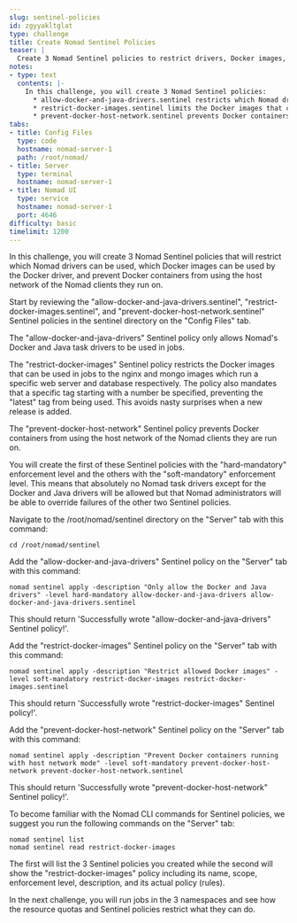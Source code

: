 ```yaml
---
slug: sentinel-policies
id: zgyyakltglat
type: challenge
title: Create Nomad Sentinel Policies
teaser: |
  Create 3 Nomad Sentinel policies to restrict drivers, Docker images, and Docker networks.
notes:
- type: text
  contents: |-
    In this challenge, you will create 3 Nomad Sentinel policies:
      * allow-docker-and-java-drivers.sentinel restricts which Nomad drivers can be used.
      * restrict-docker-images.sentinel limits the Docker images that can be used by the Docker driver.
      * prevent-docker-host-network.sentinel prevents Docker containers from using the host network of the Nomad clients they run on.
tabs:
- title: Config Files
  type: code
  hostname: nomad-server-1
  path: /root/nomad/
- title: Server
  type: terminal
  hostname: nomad-server-1
- title: Nomad UI
  type: service
  hostname: nomad-server-1
  port: 4646
difficulty: basic
timelimit: 1200
---
```

In this challenge, you will create 3 Nomad Sentinel policies that will restrict which Nomad drivers can be used, which Docker images can be used by the Docker driver, and prevent Docker containers from using the host network of the Nomad clients they run on.

Start by reviewing the "allow-docker-and-java-drivers.sentinel", "restrict-docker-images.sentinel", and "prevent-docker-host-network.sentinel" Sentinel policies in the sentinel directory on the "Config Files" tab.

The "allow-docker-and-java-drivers" Sentinel policy only allows Nomad's Docker and Java task drivers to be used in jobs.

The "restrict-docker-images" Sentinel policy restricts the Docker images that can be used in jobs to the nginx and mongo images which run a specific web server and database respectively. The policy also mandates that a specific tag starting with a number be specified, preventing the "latest" tag from being used. This avoids nasty surprises when a new release is added.

The "prevent-docker-host-network" Sentinel policy prevents Docker containers from using the host network of the Nomad clients they are run on.

You will create the first of these Sentinel policies with the "hard-mandatory" enforcement level and the others with the "soft-mandatory" enforcement level. This means that absolutely no Nomad task drivers except for the Docker and Java drivers will be allowed but that Nomad administrators will be able to override failures of the other two Sentinel policies.

Navigate to the /root/nomad/sentinel directory on the "Server" tab with this command:
```
cd /root/nomad/sentinel
```

Add the "allow-docker-and-java-drivers" Sentinel policy on the "Server" tab with this command:
```
nomad sentinel apply -description "Only allow the Docker and Java drivers" -level hard-mandatory allow-docker-and-java-drivers allow-docker-and-java-drivers.sentinel
```
This should return 'Successfully wrote "allow-docker-and-java-drivers" Sentinel policy!'.

Add the "restrict-docker-images" Sentinel policy on the "Server" tab with this command:
```
nomad sentinel apply -description "Restrict allowed Docker images" -level soft-mandatory restrict-docker-images restrict-docker-images.sentinel
```
This should return 'Successfully wrote "restrict-docker-images" Sentinel policy!'.

Add the "prevent-docker-host-network" Sentinel policy on the "Server" tab with this command:
```
nomad sentinel apply -description "Prevent Docker containers running with host network mode" -level soft-mandatory prevent-docker-host-network prevent-docker-host-network.sentinel
```
This should return 'Successfully wrote "prevent-docker-host-network" Sentinel policy!'.

To become familiar with the Nomad CLI commands for Sentinel policies, we suggest you run the following commands on the "Server" tab:
```
nomad sentinel list
nomad sentinel read restrict-docker-images
```

The first will list the 3 Sentinel policies you created while the second will show the "restrict-docker-images" policy including its name, scope, enforcement level, description, and its actual policy (rules).

In the next challenge, you will run jobs in the 3 namespaces and see how the resource quotas and Sentinel policies restrict what they can do.